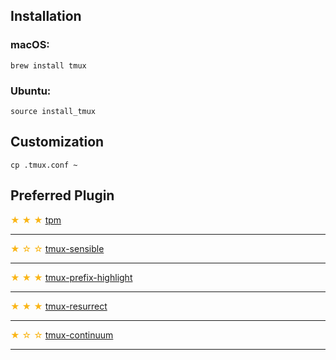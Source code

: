 ## Installation
### macOS:
```
brew install tmux
```
### Ubuntu:
```
source install_tmux
```

## Customization
```
cp .tmux.conf ~
```

## Preferred Plugin

<span style="color: #fab516;">★ ★ ★ </span>[tpm](https://github.com/tmux-plugins/tpm)<br>
<hr>

<span style="color: #fab516;">★ ☆ ☆ </span>[tmux-sensible](https://github.com/tmux-plugins/tpm)<br>
<hr>

<span style="color: #fab516;">★ ★ ★ </span>[tmux-prefix-highlight](https://github.com/tmux-plugins/tmux-prefix-highlight)<br>
<hr>

<span style="color: #fab516;">★ ★ ★ </span>[tmux-resurrect](https://github.com/tmux-plugins/tmux-resurrect)<br>
<hr>

<span style="color: #fab516;">★ ☆ ☆ </span>[tmux-continuum](https://github.com/tmux-plugins/tmux-continuum)<br>
<hr>
